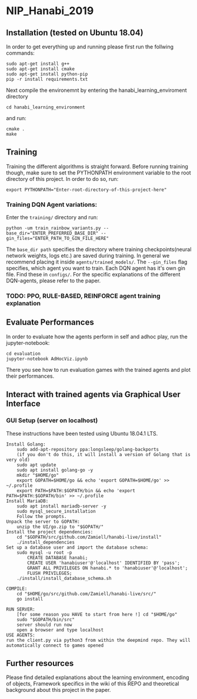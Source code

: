 # NIP_Hanabi_2019
## Installation (tested on Ubuntu 18.04)
In order to get everything up and running please first run the follwing commands:
```
sudo apt-get install g++       
sudo apt-get install cmake       
sudo apt-get install python-pip
pip -r install requirements.txt
```

Next compile the environemnt by entering the hanabi_learning_enviroment directory
```
cd hanabi_learning_environment
```

and run:
```
cmake .
make
```
## Training
Training the different algorithms is straight forward. Before running training though, make sure to set the PYTHONPATH environment variable to the root directory of this project. In order to do so, run:
```
export PYTHONPATH="Enter-root-directory-of-this-project-here"
```
### Training DQN Agent variations:
Enter the ```training/``` directory and run:
```
python -um train_rainbow_variants.py --base_dir="ENTER_PREFERRED_BASE_DIR" --gin_files="ENTER_PATH_TO_GIN_FILE_HERE"
```
The ```base_dir path``` specifies the directory where training checkpoints(neural network weights, logs etc.) are saved during training. In general we recommend placing it inside ```agents/trained_models/```.
The ```--gin_files``` flag specifies, which agent you want to train. Each DQN agent has it's own gin file. Find these in ```configs/```. For the specific explanations of the different DQN-agents, please refer to the paper.

### TODO: PPO, RULE-BASED, REINFORCE agent training explanation
## Evaluate Performances
In order to evaluate how the agents perform in self and adhoc play, run the jupyter-notebook:
```
cd evaluation
jupyter-notebook AdHocViz.ipynb
```
There you see how to run evaluation games with the trained agents and plot their performances.
## Interact with trained agents via Graphical User Interface
### GUI Setup (server on localhost)
These instructions have been tested using Ubuntu 18.04.1 LTS.
```
Install Golang:
	sudo add-apt-repository ppa:longsleep/golang-backports
	(if you don't do this, it will install a version of Golang that is very old)
	sudo apt update
	sudo apt install golang-go -y
	mkdir "$HOME/go"
	export GOPATH=$HOME/go && echo 'export GOPATH=$HOME/go' >> ~/.profile
	export PATH=$PATH:$GOPATH/bin && echo 'export PATH=$PATH:$GOPATH/bin' >> ~/.profile
Install MariaDB:
	sudo apt install mariadb-server -y
	sudo mysql_secure_installation
	Follow the prompts.
Unpack the server to GOPATH:
    unzip the UI/go.zip to "$GOPATH/"
Install the project dependencies:
	cd "$GOPATH/src/github.com/Zamiell/hanabi-live/install"
	./install_dependencies
Set up a database user and import the database schema:
	sudo mysql -u root -p
	    CREATE DATABASE hanabi;
	    CREATE USER 'hanabiuser'@'localhost' IDENTIFIED BY 'pass';
	    GRANT ALL PRIVILEGES ON hanabi.* to 'hanabiuser'@'localhost';
	    FLUSH PRIVILEGES;
	./install/install_database_schema.sh

COMPILE:
	cd "$HOME/go/src/github.com/Zamiell/hanabi-live/src/"
	go install

RUN SERVER:
	[for some reason you HAVE to start from here !] cd "$HOME/go" 
	sudo "$GOPATH/bin/src" 
	server should run now
	open a browser and type localhost
USE AGENTS:
run the client.py via python3 from within the deepmind repo. They will automatically connect to games opened
```
## Further resources
Please find detailed explanations about the learning environment, encoding of objects, Framework specifics in the wiki of this REPO and theoretical background about this project in the paper.
